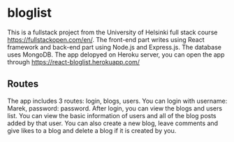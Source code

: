 # bloglist
This is a fullstack project from the University of Helsinki full stack course https://fullstackopen.com/en/. 
The front-end part writes using React framework and back-end part using Node.js and Express.js. The database uses MongoDB. 
The app delopyed on Heroku server, you can open the app through https://react-bloglist.herokuapp.com/

## Routes
The app includes 3 routes: login, blogs, users. 
You can login with username: Marek, password: password. 
After login, you can view the blogs and users list. You can view the basic information of users and all of the blog posts added by that user.
You can also create a new blog, leave comments and give likes to a blog and delete a blog if it is created by you.
